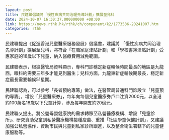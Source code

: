 ```yaml
---
layout: post
title: 民建聯倡議將「慢性疾病共同治理先導計劃」擴展至兒科
date: 2024-10-07 16:30:37.000000000 +08:00
link: https://news.rthk.hk/rthk/ch/component/k2/1773536-20241007.htm
categories: rthk
---
```


民建聯提出《促進香港兒童醫療服務發展》倡議書，建議將 「慢性疾病共同治理先導計劃」擴展至兒科，將符合「在職家庭津貼計劃」和「學校書簿津貼計劃」受惠家庭的18歲以下兒童，納入醫療費用減免範圍。

民建聯表示，根據醫管局資料顯示，專科門診穩定新症輪候時間最長的地區是九龍西，眼科約需要三年多才能見到醫生；兒科方面，九龍東新症輪候期最長，穩定新症最長需要輪候51星期。

民建聯認為，可以參考「長者預約專籌」做法，在醫管局普通科門診設立「兒童預約專籌」，增設「兒童醫療券」，每年向每個兒童醫療券戶口注資2000元，以全港約100萬名18歳以下兒童計算，涉及每年開支約20億元。

民建聯又提出，將公營母嬰健康院的需求轉移至私營醫療機構、增設「兒童診所」、研究資助兒童到私營醫療機構接種疫苗、重推「社區學童保健計劃」，又建議加強公私營協作，資助市民與兒童到私家診所跟進，以及整合衞生署轄下的兒童健康服務等。
